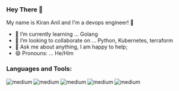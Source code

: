 ### Hey There 👋

My name is Kiran Anil and I'm a devops engineer! 👋


- 🌱 I’m currently learning ... Golang
- 👯 I’m looking to collaborate on ... Python, Kubernetes, terraform
- 💬 Ask me about anything, I am happy to help;
- 😄 Pronouns: ... He/Him

### Languages and Tools:

<img align="left" alt="medium" 
src="https://img.shields.io/badge/Amazon_AWS-FF9900?style=for-the-badge&logo=amazonaws&logoColor=white" />
<img align="left" alt="medium" 
src="https://img.shields.io/badge/circleci-343434?style=for-the-badge&logo=circleci&logoColor=white" />
<img align="left" alt="medium" 
src="https://img.shields.io/badge/microsoft%20azure-0089D6?style=for-the-badge&logo=microsoft-azure&logoColor=white" />
<img align="left" alt="medium" 
src="https://img.shields.io/badge/Docker-2CA5E0?style=for-the-badge&logo=docker&logoColor=white" />
<img align="left" alt="medium" 
src="https://img.shields.io/badge/Django-092E20?style=for-the-badge&logo=django&logoColor=green" />